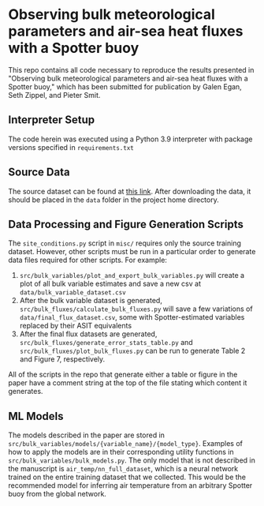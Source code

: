 # Observing bulk meteorological parameters and air-sea heat fluxes with a Spotter buoy

This repo contains all code necessary to reproduce the results presented in "Observing bulk meteorological parameters
and air-sea heat fluxes with a Spotter buoy," which has been submitted for publication by Galen Egan, Seth Zippel, and
Pieter Smit.

## Interpreter Setup

The code herein was executed using a Python 3.9 interpreter with package versions specified in `requirements.txt`

## Source Data

The source dataset can be found at [this link](https://oregonstate.box.com/s/s33nou19xzbjvcmvifkmdyov9mmtycqh). After
downloading the data, it should be placed in the `data` folder in the project home directory.

## Data Processing and Figure Generation Scripts

The `site_conditions.py` script in `misc/` requires only the source training dataset. However, other scripts must be run
in a particular order to generate data files required for other scripts. For example:

1. `src/bulk_variables/plot_and_export_bulk_variables.py` will create a plot of all bulk variable estimates and save a
   new csv at `data/bulk_variable_dataset.csv`
2. After the bulk variable dataset is generated, `src/bulk_fluxes/calculate_bulk_fluxes.py` will save a few variations
   of `data/final_flux_dataset.csv`, some with Spotter-estimated variables replaced by their ASIT equivalents
3. After the final flux datasets are generated, `src/bulk_fluxes/generate_error_stats_table.py`
   and `src/bulk_fluxes/plot_bulk_fluxes.py` can be run to generate Table 2 and Figure 7, respectively.

All of the scripts in the repo that generate either a table or figure in the paper have a comment string at the top of
the file stating which content it generates.

## ML Models

The models described in the paper are stored in `src/bulk_variables/models/{variable_name}/{model_type}`. Examples of
how to apply the models are in their corresponding utility functions in `src/bulk_variables/bulk_models.py`. The only
model that is not described in the manuscript is `air_temp/nn_full_dataset`, which is a neural network trained on the
entire training dataset that we collected. This would be the recommended model for inferring air temperature from an
arbitrary Spotter buoy from the global network. 